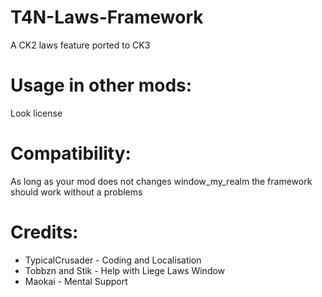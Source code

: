# T4N-Laws-Framework
A CK2 laws feature ported to CK3

# Usage in other mods:
Look license

# Compatibility:
As long as your mod does not changes window_my_realm the framework should work without a problems

# Credits:
* TypicalCrusader - Coding and Localisation
* Tobbzn and Stik - Help with Liege Laws Window
* Maokai - Mental Support
